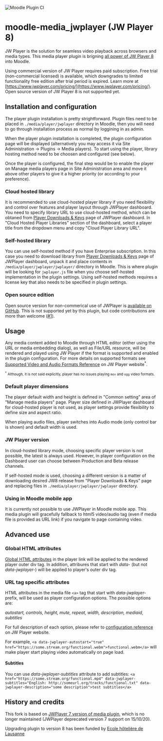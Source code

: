 ![Moodle Plugin CI](https://github.com/kabalin/moodle-media_jwplayer/workflows/Moodle%20Plugin%20CI/badge.svg)

moodle-media_jwplayer (JW Player 8)
==================================

JW Player is the solution for seamless video playback across browsers and
media types. This media player plugin is brigning [all power of JW Player 8](https://www.jwplayer.com/html5-video-player/) into Moodle.

Using commercial version of JW Player requires paid subscription. Free trial
(non-commercial licensed) is available, which downgrades to limited functionality free edition after trial period is expired. Learn more at
[https://www.jwplayer.com/pricing/](https://www.jwplayer.com/pricing/). Open
source version of JW Player 8 is not supported yet.

Installation and configuration
------------

The player plugin installation is pretty strightforward. Plugin files need to be
placed in `./media/player/jwplayer` directory in Moodle, then you will need to go
through installation process as normal by loggining in as admin.

When the player plugin installation is completed, the plugin configuration
page will be displayed (alternatively you may access it via Site
Administration -> Plugins -> Media players). To start using
the player, library hosting method need to be choosen and configured (see below).

Once the player is configured, the final step would be to enable the player
on Manage media players page in Site Administration area and move it above
other players to give it a higher priority (or according to your preference).

### Cloud hosted library

It is recommended to use cloud-hosted player library if you need flexibility and
control over features and player layout through JWPlayer dashboard. You need
to specify library URL to use cloud-hosted method, which can be obtaned from
[Player Downloads & Keys](https://dashboard.jwplayer.com/#/players/downloads)
page of JWPlayer dashboard. In "Cloud Hosted Player Libraries" section of the
dashboard, select a player title from the dropdown menu and copy "Cloud Player
Library URL".

### Self-hosted library

You can use self-hosted method if you have Enterprise subscription. In this
case you need to download library from [Player Downloads &
Keys](https://dashboard.jwplayer.com/#/players/downloads) page of JWPlayer
dashboard, unpack it and place contents in `/media/player/jwplayer/jwplayer/`
directory in Moodle. This is where plugin will be looking for `jwplayer.js`
file when you choose self-hosted implementation in the plugin settings. Using
self-hosted methods requires a license key that also needs to be specified in
plugin settings.

### Open source edition

Open source version for non-commerical use of JWPlayer is [available on
GitHub](https://github.com/jwplayer/jwplayer). This is not supported yet by
this plugin, but code contributions are more than welcome
([#1](https://github.com/kabalin/moodle-media_jwplayer/issues/1)).

Usage
-----

Any media content added to Moodle through HTML editor (either using
the URL or media embedding dialog), as well as File/URL resource, will be
rendered and played using JW Player if the format is supported and enabled
in the plugin configuration. For more details on supported formats see
[Supported Video and Audio Formats Reference](https://support.jwplayer.com/articles/supported-video-and-audio-formats-reference)
on JW Player website<sup>*</sup>.

<sub><sup>*</sup> Although, it is not said explicitly, player has no issues playing `mov` and `ogg` video formats.</sub>

### Default player dimensions

The player default width and height is defined in "Common setting" area of
"Manage media players" page. Player size defined in JWPlayer dashboard for
cloud-hosted player is not used, as player settings provide flexibility to
define size and aspect ratio.

When playing audio files, player switches into Audio mode (only control bar is
shown) and default width is used.

### JW Player version

In cloud-hosted library mode, choosing specific player version is not
possible, the latest is always used.  However, in player configuration on the
Dashboard user can choose between Production and Beta release channels.

If self-hosted mode is used, choosing a different version is a matter of
downloading desired JW8 release from "Player Downloads & Keys" page and
replacing files in `./media/player/jwplayer/jwplayer` directory.

### Using in Moodle mobile app

It is currently not possible to use JWPlayer in Moodle mobile app. This media
plugin will gracefully fallback to html5 video/audio tag (even if media file
is provided as URL link) if you navigate to page containing video.

Advanced use
------------

### Global HTML attributes

[Global HTML
attributes](https://developer.mozilla.org/en/docs/Web/HTML/Global_attributes)
in the player link will be applied to the rendered player outer div tag. In
addition, attribures that start with _data-_ (but not _data-jwplayer-_) will
be applied to player's outer div tag.

### URL tag specific attributes

HTML attributes in the media file `<a>` tag that start with _data-jwplayer-_ prefix,
will be used as player configuration options. The possible options are:

_autostart, controls, height, mute, repeat, width, description, mediaid, subtitles_

For full description of each option, please refer to [configuration
reference](https://developer.jwplayer.com/jwplayer/docs/jw8-player-configuration-reference)
on JW Player website.

For example, `<a data-jwplayer-autostart="true"
href="https://some.stream.org/functional.webm">functional.webm</a>` will
make player start playing video automatically on page load.

#### Subtitles

You can use _data-jwplayer-subtitles_ attribute to add subtitles: `<a
href="https://some.stream.org/functional.mp4"
data-jwplayer-subtitles="English:
http://someurl.org/tracks/functional.txt"
data-jwplayer-description="some description">test subtitles</a>`

History and credits
-------------------

This fork is based on [JWPlayer 7 version of media
plugin](https://github.com/lucisgit/moodle-media_jwplayer), which is no longer
maintained (JWPlayer deprecated version 7 support on 15/10/20).

Upgrading plugin to version 8 has been funded by [Ecole hôtelière de Lausanne](https://www.ehl.edu/)
